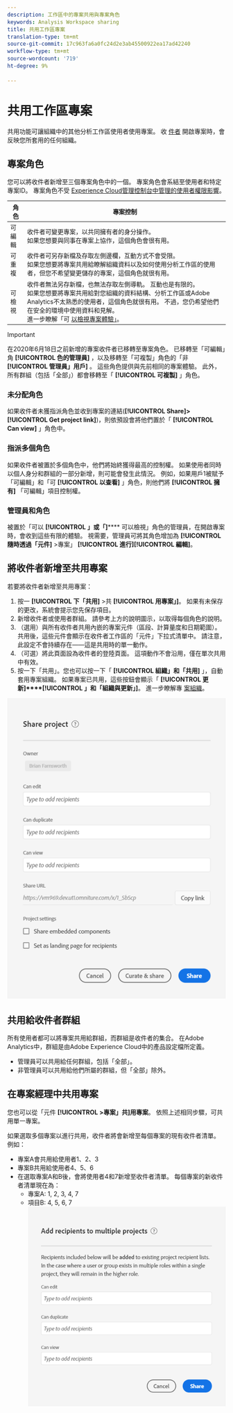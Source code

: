 ```yaml
---
description: 工作區中的專案共用與專案角色
keywords: Analysis Workspace sharing
title: 共用工作區專案
translation-type: tm+mt
source-git-commit: 17c963fa6a0fc24d2e3ab45500922ea17ad42240
workflow-type: tm+mt
source-wordcount: '719'
ht-degree: 9%

---
```



# 共用工作區專案

共用功能可讓組織中的其他分析工作區使用者使用專案。 收 [件者](curate.md) 開啟專案時，會反映您所套用的任何組織。

## 專案角色

您可以將收件者新增至三個專案角色中的一個。 專案角色會系結至使用者和特定專案ID。 專案角色不受 [Experience Cloud管理控制台中管理的使用者權限影響](https://docs.adobe.com/content/help/zh-Hant/core-services/interface/manage-users-and-products/admin-getting-started.html)。

| 角色 | 專案控制 |
|---|---|
| 可編輯 | 收件者可變更專案，以共同擁有者的身分操作。<br>如果您想要與同事在專案上協作，這個角色會很有用。 |
| 可重複 | 收件者可另存新檔及存取左側邊欄，互動方式不會受限。<br>如果您想要將專案共用給瞭解組織資料以及如何使用分析工作區的使用者，但您不希望變更儲存的專案，這個角色就很有用。 |
| 可檢視 | 收件者無法另存新檔，也無法存取左側導軌。 互動也是有限的。<br>如果您想要將專案共用給對您組織的資料結構、分析工作區或Adobe Analytics不太熟悉的使用者，這個角色就很有用。 不過，您仍希望他們在安全的環境中使用資料和見解。<br>進一步瞭解「可 [以檢視專案體驗」](/help/analyze/analysis-workspace/curate-share/view-only-projects.md)。 |

>[!IMPORTANT]
> 在2020年6月18日之前新增的專案收件者已移轉至專案角色。 已移轉至「可編輯」角 **[!UICONTROL 色的管理員]** ，以及移轉至「可複製」角色的「非 **[!UICONTROL 管理員」用戶]** 。 這些角色提供與先前相同的專案體驗。 此外，所有群組（包括「全部」）都會移轉至「 **[!UICONTROL 可複製]** 」角色。

### 未分配角色

如果收件者未獲指派角色並收到專案的連結(**[!UICONTROL Share]>[!UICONTROL Get project link]**)，則依預設會將他們置於「 **[!UICONTROL Can view]** 」角色中。

### 指派多個角色

如果收件者被置於多個角色中，他們將始終獲得最高的控制權。 如果使用者同時以個人身分和群組的一部分新增，則可能會發生此情況。 例如，如果用戶1被賦予「可編輯」和「可 **[!UICONTROL 以查看]** 」角色，則他們將 **[!UICONTROL 擁有]** 「可編輯」項目控制權。

### 管理員和角色

被置於「可以 **[!UICONTROL 」或「]****** 可以檢視」角色的管理員，在開啟專案時，會收到這些有限的體驗。 視需要，管理員可將其角色增加為 **[!UICONTROL 隨時透過「元件]** >專案」 **[!UICONTROL 進行][!UICONTROL 編輯]**。

## 將收件者新增至共用專案

若要將收件者新增至共用專案：

1. 按一 **[!UICONTROL 下「共用]** >共 **[!UICONTROL 用專案」]**。
如果有未保存的更改，系統會提示您先保存項目。
1. 新增收件者或使用者群組。
請參考上方的說明圖示，以取得每個角色的說明。
1. （選用）與所有收件者共用內嵌的專案元件（區段、計算量度和日期範圍）。
共用後，這些元件會顯示在收件者工作區的「元件」下拉式清單中。 請注意，此設定不會持續存在——這是共用時的單一動作。
1. （可選）將此頁面設為收件者的登陸頁面。
這項動作不會沿用，僅在單次共用中有效。
1. 按一下「共用」。您也可以按一下「 **[!UICONTROL 組織」和「共用]** 」，自動套用專案組織。 如果專案已共用，這些按鈕會顯示「 **[!UICONTROL 更新]****[!UICONTROL 」和「組織與更新」]**。 進一步瞭解專 [案組織](https://docs.adobe.com/content/help/zh-Hant/analytics/analyze/analysis-workspace/curate-share/curate.html)。

![](assets/share-proj-modal.png)

## 共用給收件者群組

所有使用者都可以將專案共用給群組，而群組是收件者的集合。 在Adobe Analytics中，群組是由Adobe Experience Cloud中的產品設定檔所定義。

* 管理員可以共用給任何群組，包括「全部」。
* 非管理員可以共用給他們所屬的群組，但「全部」除外。

## 在專案經理中共用專案

您也可以從「元件 **[!UICONTROL >專案」共]用專案**。 依照上述相同步驟，可共用單一專案。

如果選取多個專案以進行共用，收件者將會新增至每個專案的現有收件者清單。 例如：

* 專案A會共用給使用者1、2、3
* 專案B共用給使用者4、5、6
* 在選取專案A和B後，會將使用者4和7新增至收件者清單。 每個專案的新收件者清單現在為：
   * 專案A: 1, 2, 3, 4, 7
   * 項目B: 4, 5, 6, 7
   ![](assets/mult-proj-sharing.png)
